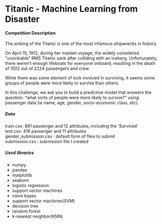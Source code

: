 # Titanic - Machine Learning from Disaster

#### Competition Description
The sinking of the Titanic is one of the most infamous shipwrecks in history.

On April 15, 1912, during her maiden voyage, the widely considered “unsinkable” RMS Titanic sank after colliding with an iceberg. Unfortunately, there weren’t enough lifeboats for everyone onboard, resulting in the death of 1502 out of 2224 passengers and crew.

While there was some element of luck involved in surviving, it seems some groups of people were more likely to survive than others.

In this challenge, we ask you to build a predictive model that answers the question: “what sorts of people were more likely to survive?” using passenger data (ie name, age, gender, socio-economic class, etc).

##### Data
train.csv: 891 passenger and 12 attributes,  including the 'Survived'<br>
test.csv: 418 passenger and 11 attributes<br>
gender_submission.csv : default form of files to submit<br>
submission.csv : submission file I created<br>

##### Used libraries
- numpy
- pandas
- matplotlib
- seaborn
- logistic regression
- support vector machines
- naive bayes
- support vector machines(SVM)
- decision tree
- random forest
- k-nearest neighbor(KNN)
